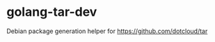 golang-tar-dev
==============

Debian package generation helper for https://github.com/dotcloud/tar
